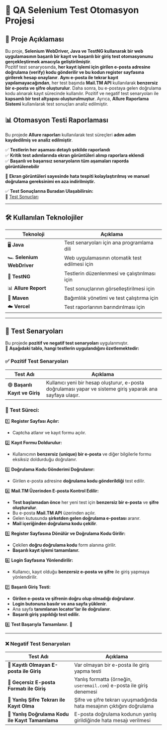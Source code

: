 # 🧪 QA Selenium Test Otomasyon Projesi

## 📌 Proje Açıklaması
Bu proje, **Selenium WebDriver, Java ve TestNG kullanarak bir web uygulamasının başarılı bir kayıt ve başarılı bir giriş test otomasyonunu gerçekleştirmek amacıyla geliştirilmiştir**.  
Pozitif test senaryosında, **her kayıt işlemi için girilen e-posta adresine doğrulama (verify) kodu gönderilir ve bu kodun register sayfasına girilerek hesap onaylanır**. **Aynı e-posta ile tekrar kayıt yapılamayacağından**, her test başında **Mail.TM API** kullanılarak **benzersiz bir e-posta ve şifre oluşturulur**. Daha sonra, bu e-postaya gelen doğrulama kodu alınarak kayıt sürecinde kullanılır.
Pozitif ve negatif test senaryoları ile **kapsamlı bir test altyapısı oluşturulmuştur**. Ayrıca, **Allure Raporlama Sistemi** kullanılarak test sonuçları analiz edilmiştir.

## 📊 **Otomasyon Testi Raporlaması**
Bu projede **Allure raporları** kullanılarak test süreçleri **adım adım kaydedilmiş ve analiz edilmiştir**.  

✅ **Testlerin her aşaması detaylı şekilde raporlandı**  
✅ **Kritik test adımlarında ekran görüntüleri alınıp raporlara eklendi**  
✅ **Başarılı ve başarısız senaryoların tüm aşamaları raporda görüntülenebilir**

📸 **Ekran görüntüleri sayesinde hata tespiti kolaylaştırılmış ve manuel doğrulama gereksinimi en aza indirilmiştir.**  


✅ **Test Sonuçlarına Buradan Ulaşabilirsin:**  
🔗 [Test Sonuçları](https://qa-selenium-test-automation-project.vercel.app/)

---

## 🛠 **Kullanılan Teknolojiler**
| Teknoloji | Açıklama |
|-----------|---------|
| 🖥 **Java** | Test senaryoları için ana programlama dili |
| 🏎 **Selenium WebDriver** | Web uygulamasının otomatik test edilmesi için |
| 🧪 **TestNG** | Testlerin düzenlenmesi ve çalıştırılması için |
| 📊 **Allure Report** | Test sonuçlarının görselleştirilmesi için |
| 🐧 **Maven** | Bağımlılık yönetimi ve test çalıştırma için |
| ☁️ **Vercel** | Test raporlarının barındırılması için |

---

## 📑 **Test Senaryoları**
Bu projede **pozitif ve negatif test senaryoları** uygulanmıştır.  
📌 **Aşağıdaki tablo, hangi testlerin uygulandığını özetlemektedir:**

### ✅ **Pozitif Test Senaryoları**
| Test Adı | Açıklama |
|----------|---------|
| 🟢 **Başarılı Kayıt ve Giriş** | Kullanıcı yeni bir hesap oluşturur, e-posta doğrulaması yapar ve sisteme giriş yaparak ana sayfaya ulaşır. |

### 📌 **Test Süreci:**  

1️⃣ **Register Sayfası Açılır:**  
   - Captcha atlanır ve kayıt formu açılır.  

2️⃣ **Kayıt Formu Doldurulur:**  
   - Kullanıcının **benzersiz (unique) bir e-posta** ve diğer bilgilerle formu eksiksiz doldurduğu doğrulanır.  

3️⃣ **Doğrulama Kodu Gönderimi Doğrulanır:**  
   - Girilen e-posta adresine **doğrulama kodu gönderildiği** test edilir.  

4️⃣ **Mail.TM Üzerinden E-posta Kontrol Edilir:**  
   - **Test başlamadan önce** her yeni test için **benzersiz bir e-posta** ve **şifre oluşturulur**.  
   - Bu e-posta **Mail.TM API** üzerinden açılır.  
   - Gelen kutusunda **şirketden gelen doğrulama e-postası** aranır.  
   - **Mail içeriğinden doğrulama kodu çekilir**.  

5️⃣ **Register Sayfasına Dönülür ve Doğrulama Kodu Girilir:**  
   - Çekilen **doğru doğrulama kodu** form alanına girilir.  
   - **Başarılı kayıt işlemi tamamlanır.**  

6️⃣ **Login Sayfasına Yönlendirilir:**  
   - Kullanıcı, kayıt olduğu **benzersiz e-posta ve şifre** ile giriş yapmaya yönlendirilir.  

7️⃣ **Başarılı Giriş Testi:**  
   - **Girilen e-posta ve şifrenin doğru olup olmadığı doğrulanır**.  
   - **Login butonuna basılır ve ana sayfa yüklenir**.  
   - Ana sayfa **tanımlanan locator'lar ile doğrulanır**.  
   - **Başarılı giriş yapıldığı test edilir.**  

8️⃣ **Test Başarıyla Tamamlanır.** 🎯  

---

### ❌ **Negatif Test Senaryoları**
| Test Adı | Açıklama |
|----------|---------|
| 🔴 **Kayıtlı Olmayan E-posta ile Giriş** | Var olmayan bir e-posta ile giriş yapma testi |
| 🔴 **Geçersiz E-posta Formatı ile Giriş** | Yanlış formatta (örneğin, `useremail.com`) e-posta ile giriş denemesi |
| 🔴 **Yanlış Şifre Tekrarı ile Kayıt Olma** | Şifre ve şifre tekrarı uyuşmadığında hata mesajının çıktığını doğrulama |
| 🔴 **Yanlış Doğrulama Kodu ile Kayıt Tamamlama** | E-posta doğrulama kodunun yanlış girildiğinde hata mesajı verilmesi |

